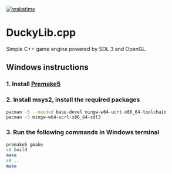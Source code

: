 [![wakatime](https://wakatime.com/badge/user/ebdd5199-39f1-41e1-aa46-73f4e53797cb/project/e708815b-f08a-47a1-8da3-91a45c945786.svg)](https://wakatime.com/badge/user/ebdd5199-39f1-41e1-aa46-73f4e53797cb/project/e708815b-f08a-47a1-8da3-91a45c945786)

# DuckyLib.cpp

Simple C++ game engine powered by SDL 3 and OpenGL.

## Windows instructions

### 1. Install [Premake5](https://premake.github.io/download)

### 2. Install msys2, install the required packages

```bash
pacman -S --needed base-devel mingw-w64-ucrt-x86_64-toolchain
pacman -S mingw-w64-ucrt-x86_64-sdl3
```

### 3. Run the following commands in Windows terminal

```bash
premake5 gmake
cd build
make
cd ..
make
```
